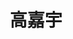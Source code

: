---
title: "高嘉宇" 
position: "硕士" 
contact: "gaojy@mail.nankai.edu.cn" 
description: "低重力系统模拟" 
photo: "/url_test/student/gaojiayu/photo.jpg" 
item:
- 河北工业大学学士
---